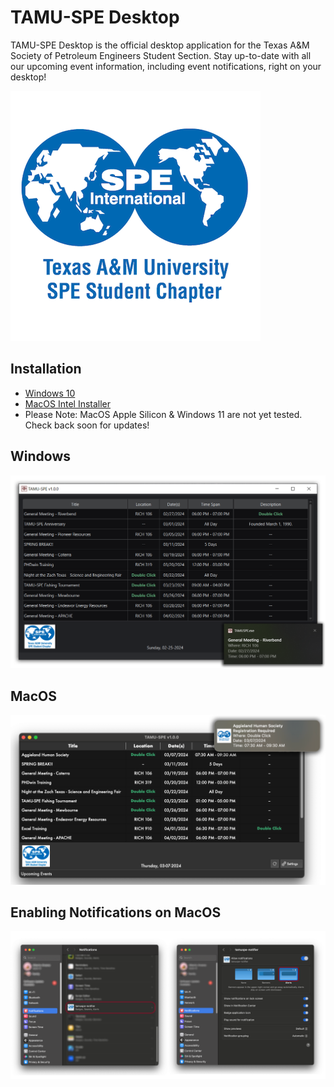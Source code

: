 # TAMU-SPE Desktop
TAMU-SPE Desktop is the official desktop application for the Texas A&M Society of Petroleum Engineers Student Section. Stay up-to-date with all our upcoming event information, including event notifications, right on your desktop!

![TAMUSPE Desktop](images/SPE_A_M_RGB_square.png)

## Installation
- [Windows 10]()
- [MacOS Intel Installer](https://pub-58bc52c7aeb14c7993e4f6b166e44c74.r2.dev/TAMU-SPE.dmg)
- Please Note: MacOS Apple Silicon & Windows 11 are not yet tested. Check back soon for updates!

## Windows

![MacOS Notifications](images/Windows.png)

## MacOS

![MacOS Notifications](images/Mac.png)

## Enabling Notifications on MacOS

![MacOS Notifications](images/MacNotif.png)

